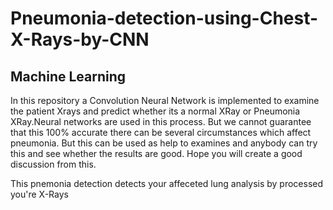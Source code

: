# Pneumonia-detection-using-Chest-X-Rays-by-CNN

## Machine Learning 

In this repository a Convolution Neural Network is implemented to examine the patient Xrays and predict whether its a normal XRay or Pneumonia XRay.Neural networks are used in this process.
But we cannot guarantee that this 100% accurate there can be several circumstances which affect pneumonia. 
But this can be used as help to examines and anybody can try this and see whether the results are good. 
Hope you will create a good discussion from this.

This pnemonia detection detects your affeceted lung analysis by processed you're X-Rays

